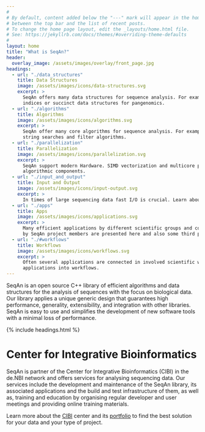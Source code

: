```yaml
---
#
# By default, content added below the "---" mark will appear in the home page
# between the top bar and the list of recent posts.
# To change the home page layout, edit the _layouts/home.html file.
# See: https://jekyllrb.com/docs/themes/#overriding-theme-defaults
#
layout: home
title: "What is SeqAn?"
header:
  overlay_image: /assets/images/overlay/front_page.jpg
headings:
  - url: "./data_structures"
    title: Data Structures
    image: /assets/images/icons/data-structures.svg
    excerpt: >
      SeqAn offers many data structures for sequence analysis. For example a unified interface for searching in string
      indices or succinct data structures for pangenomics.
  - url: "./algorithms"
    title: Algorithms
    image: /assets/images/icons/algorithms.svg
    excerpt: >
      SeqAn offer many core algorithms for sequence analysis. For example, pairwise and multiple alignments, approximate
      string searches and filter algorithms.
  - url: "./parallelization"
    title: Parallelization
    image: /assets/images/icons/parallelization.svg
    excerpt: >
      SeqAn support modern Hardware. SIMD vectorization and multicore processing are being incorporated in core
      algorithmic components.
  - url: "./input_and_output"
    title: Input and Output
    image: /assets/images/icons/input-output.svg
    excerpt: >
      In times of large sequencing data fast I/O is crucial. Learn about SeqAn I/O modules and supported data formats.
  - url: "./apps"
    title: Apps
    image: /assets/images/icons/applications.svg
    excerpt: >
      Many efficient applications by different scientific groups and companies are based on SeqAn. Official applications
      by SeqAn project members are presented here and also some third party apps.
  - url: "./#workflows"
    title: Workflows
    image: /assets/images/icons/workflows.svg
    excerpt: >
      Often several applications are connected in involved scientific workflows. SeqAn supports easy integration of its
      applications into workflows.
---
```


SeqAn is an open source C++ library of efficient algorithms and data structures for the analysis of sequences with the
focus on biological data. Our library applies a unique generic design that guarantees high performance, generality,
extensibility, and integration with other libraries. SeqAn is easy to use and simplifies the development of new software
tools with a minimal loss of performance.

{% include headings.html %}

# Center for Integrative Bioinformatics

SeqAn is partner of the Center for Integrative Bioinformatics (CIBI) in the de.NBI network and offers services for
analysing sequencing data. Our services include the development and maintenance of the SeqAn library, its associated
applications and the build and test infrastructure of them, as well as, training and education by organising regular
developer and user meetings and providing online training materials.

Learn more about the [CIBI](https://www.denbi.de/network/center-for-integrative-bioinformatics-cibi) center and its
[portfolio](https://www.denbi.de/network/center-for-integrative-bioinformatics-cibi/21-about/508-portfolio-of-center-for-integrative-bioinformatics-cibi)
to find the best solution for your data and your type of project.

